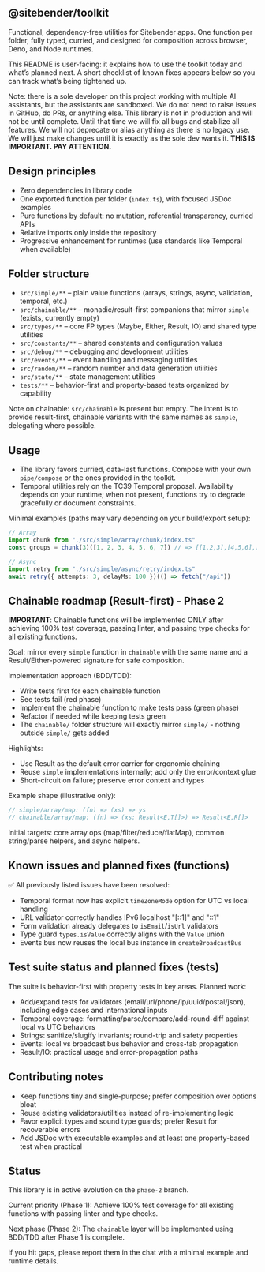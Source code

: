 ## @sitebender/toolkit

Functional, dependency-free utilities for Sitebender apps. One function per folder, fully typed, curried, and designed for composition across browser, Deno, and Node runtimes.

This README is user-facing: it explains how to use the toolkit today and what’s planned next. A short checklist of known fixes appears below so you can track what’s being tightened up.

Note: there is a sole developer on this project working with multiple AI assistants, but the assistants are sandboxed. We do not need to raise issues in GitHub, do PRs, or anything else. This library is not in production and will not be until complete. Until that time we will fix all bugs and stabilize all features. We will not deprecate or alias anything as there is no legacy use. We will just make changes until it is exactly as the sole dev wants it. **THIS IS IMPORTANT. PAY ATTENTION.**

## Design principles

- Zero dependencies in library code
- One exported function per folder (`index.ts`), with focused JSDoc examples
- Pure functions by default: no mutation, referential transparency, curried APIs
- Relative imports only inside the repository
- Progressive enhancement for runtimes (use standards like Temporal when available)

## Folder structure

- `src/simple/**` – plain value functions (arrays, strings, async, validation, temporal, etc.)
- `src/chainable/**` – monadic/result-first companions that mirror `simple` (exists, currently empty)
- `src/types/**` – core FP types (Maybe, Either, Result, IO) and shared type utilities
- `src/constants/**` – shared constants and configuration values
- `src/debug/**` – debugging and development utilities
- `src/events/**` – event handling and messaging utilities
- `src/random/**` – random number and data generation utilities
- `src/state/**` – state management utilities
- `tests/**` – behavior-first and property-based tests organized by capability

Note on chainable: `src/chainable` is present but empty. The intent is to provide result-first, chainable variants with the same names as `simple`, delegating where possible.

## Usage

- The library favors curried, data-last functions. Compose with your own `pipe/compose` or the ones provided in the toolkit.
- Temporal utilities rely on the TC39 Temporal proposal. Availability depends on your runtime; when not present, functions try to degrade gracefully or document constraints.

Minimal examples (paths may vary depending on your build/export setup):

```ts
// Array
import chunk from "./src/simple/array/chunk/index.ts"
const groups = chunk(3)([1, 2, 3, 4, 5, 6, 7]) // => [[1,2,3],[4,5,6],[7]]

// Async
import retry from "./src/simple/async/retry/index.ts"
await retry({ attempts: 3, delayMs: 100 })(() => fetch("/api"))
```

## Chainable roadmap (Result-first) - Phase 2

**IMPORTANT**: Chainable functions will be implemented ONLY after achieving 100% test coverage, passing linter, and passing type checks for all existing functions.

Goal: mirror every `simple` function in `chainable` with the same name and a Result/Either-powered signature for safe composition.

Implementation approach (BDD/TDD):

- Write tests first for each chainable function
- See tests fail (red phase)
- Implement the chainable function to make tests pass (green phase)
- Refactor if needed while keeping tests green
- The `chainable/` folder structure will exactly mirror `simple/` - nothing outside `simple/` gets added

Highlights:

- Use Result as the default error carrier for ergonomic chaining
- Reuse `simple` implementations internally; add only the error/context glue
- Short-circuit on failure; preserve error context and types

Example shape (illustrative only):

```ts
// simple/array/map: (fn) => (xs) => ys
// chainable/array/map: (fn) => (xs: Result<E,T[]>) => Result<E,R[]>
```

Initial targets: core array ops (map/filter/reduce/flatMap), common string/parse helpers, and async helpers.

## Known issues and planned fixes (functions)

✅ All previously listed issues have been resolved:

- Temporal format now has explicit `timeZoneMode` option for UTC vs local handling
- URL validator correctly handles IPv6 localhost "[::1]" and "::1"
- Form validation already delegates to `isEmail`/`isUrl` validators
- Type guard `types.isValue` correctly aligns with the `Value` union
- Events bus now reuses the local bus instance in `createBroadcastBus`

## Test suite status and planned fixes (tests)

The suite is behavior-first with property tests in key areas. Planned work:

- Add/expand tests for validators (email/url/phone/ip/uuid/postal/json), including edge cases and international inputs
- Temporal coverage: formatting/parse/compare/add-round-diff against local vs UTC behaviors
- Strings: sanitize/slugify invariants; round-trip and safety properties
- Events: local vs broadcast bus behavior and cross-tab propagation
- Result/IO: practical usage and error-propagation paths

## Contributing notes

- Keep functions tiny and single-purpose; prefer composition over options bloat
- Reuse existing validators/utilities instead of re-implementing logic
- Favor explicit types and sound type guards; prefer Result for recoverable errors
- Add JSDoc with executable examples and at least one property-based test when practical

## Status

This library is in active evolution on the `phase-2` branch.

Current priority (Phase 1): Achieve 100% test coverage for all existing functions with passing linter and type checks.

Next phase (Phase 2): The `chainable` layer will be implemented using BDD/TDD after Phase 1 is complete.

If you hit gaps, please report them in the chat with a minimal example and runtime details.
